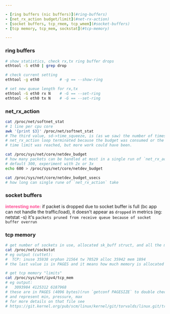 ```yaml
---

- [ring buffers (nic buffers)](#ring-buffers)
- [net_rx_action budget/limit](#net-rx-action)
- [socket buffers, tcp_rmem, tcp_wmem](#socket-buffers)
- [tcp memory, tcp_mem, sockstat](#tcp-memory)

---
```


### ring buffers

```sh
# show statistics, check rx,tx ring buffer drops
ethtool -S eth0 | grep drop

# check current setting
ethtool -g eth0         # -g == --show-ring

# set new queue length for rx,tx
ethtool -G eth0 rx N    # -G == --set-ring
ethtool -G eth0 tx N    # -G == --set-ring
```

### net_rx_action

```sh
cat /proc/net/softnet_stat
# 1 line per cpu core
awk '{print $3}' /proc/net/softnet_stat
# The third value, sd->time_squeeze, is (as we saw) the number of times the
# net_rx_action loop terminated because the budget was consumed or the
# time limit was reached, but more work could have been.

cat /proc/sys/net/core/netdev_budget
# how many packets can be handled at most in a single run of `net_rx_action`
# default 300, experiment with 2x or 3x
echo 600 > /proc/sys/net/core/netdev_budget

cat /proc/sys/net/core/netdev_budget_usecs
# how long can single rune of `net_rx_action` take
```

### socket buffers
<span style="color:#ff4d94">**interesting note:**</span>
if packet is dropped due to socket buffer is full (bc app can not handle
the traffic/load), it doesn't appear as `dropped` in metrics (eg: netstat -s)
it's `packets pruned from receive queue because of socket buffer overrun`

### tcp memory

```sh
# get number of sockets in use, allocated sk_buff struct, and all the memory
cat /proc/net/sockstat
# eg output (cuttet):
#  TCP: inuse 35938 orphan 21564 tw 70529 alloc 35942 mem 1894
# the last value is in PAGES and it means how much memory is allocated to TCP

# get tcp memory "limits"
cat /proc/sys/net/ipv4/tcp_mem
# eg output:
#   3093984 4125312 6187968
# these are in PAGES (4096 bytes)(run `getconf PAGESIZE` to double check)
# and represent min, pressure, max
# for more details on that file see
# https://git.kernel.org/pub/scm/linux/kernel/git/torvalds/linux.git/tree/Documentation/networking/ip-sysctl.rst
```
